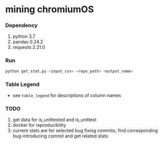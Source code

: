 # mining chromiumOS

### Dependency
1. python 3.7
2. pandas 0.24.2
3. requests 2.21.0


### Run
```sh
python get_stat.py <input_csv> <repo_path> <output_name>

```
### Table Legend
* see `table_legend` for descriptions of column names


### TODO
1. get data for is\_unittested and is\_unittest
2. docker for reproducibility
3. current stats are for selected bug fixing commits; 
find corresponding bug-introducing commit and get related stats
